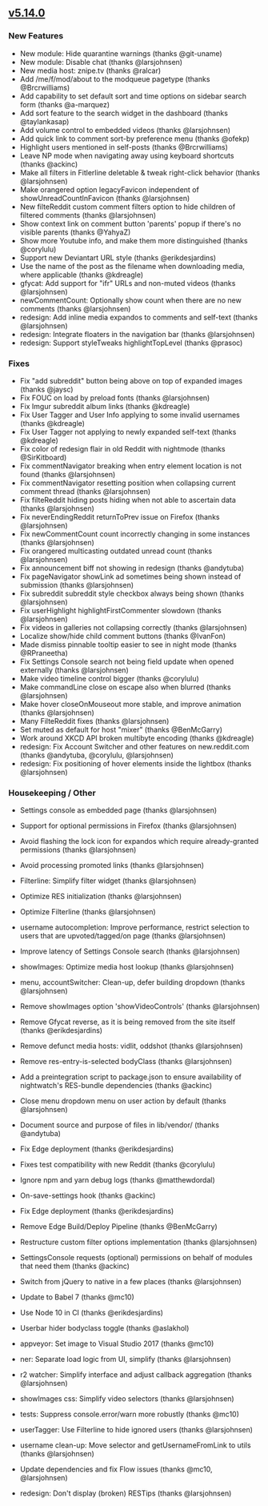 ## [v5.14.0](https://github.com/honestbleeps/Reddit-Enhancement-Suite/releases/v5.14.0)

### New Features

- New module: Hide quarantine warnings (thanks @git-uname)
- New module: Disable chat (thanks @larsjohnsen)
- New media host: znipe.tv (thanks @ralcar)
- Add /me/f/mod/about to the modqueue pagetype (thanks @Brcrwilliams)
- Add capability to set default sort and time options on sidebar search form (thanks @a-marquez)
- Add sort feature to the search widget in the dashboard (thanks @taylankasap)
- Add volume control to embedded videos (thanks @larsjohnsen)
- Add quick link to comment sort-by preference menu (thanks @ofekp)
- Highlight users mentioned in self-posts (thanks @Brcrwilliams)
- Leave NP mode when navigating away using keyboard shortcuts (thanks @ackinc)
- Make all filters in Fitlerline deletable & tweak right-click behavior (thanks @larsjohnsen)
- Make orangered option legacyFavicon independent of showUnreadCountInFavicon (thanks @larsjohnsen)
- New filteReddit custom comment filters option to hide children of filtered comments (thanks @larsjohnsen)
- Show context link on comment button 'parents' popup if there's no visible parents (thanks @YahyaZ)
- Show more Youtube info, and make them more distinguished (thanks @corylulu)
- Support new Deviantart URL style (thanks @erikdesjardins)
- Use the name of the post as the filename when downloading media, where applicable (thanks @kdreagle)
- gfycat: Add support for "ifr" URLs and non-muted videos (thanks @larsjohnsen)
- newCommentCount: Optionally show count when there are no new comments (thanks @larsjohnsen)
- redesign: Add inline media expandos to comments and self-text (thanks @larsjohnsen)
- redesign: Integrate floaters in the navigation bar (thanks @larsjohnsen)
- redesign: Support styleTweaks highlightTopLevel (thanks @prasoc)

### Fixes

- Fix "add subreddit" button being above on top of expanded images (thanks @jaysc)
- Fix FOUC on load by preload fonts (thanks @larsjohnsen)
- Fix Imgur subreddit album links (thanks @kdreagle)
- Fix User Tagger and User Info applying to some invalid usernames (thanks @kdreagle)
- Fix User Tagger not applying to newly expanded self-text (thanks @kdreagle)
- Fix color of redesign flair in old Reddit with nightmode (thanks @SirKitboard)
- Fix commentNavigator breaking when entry element location is not found (thanks @larsjohnsen)
- Fix commentNavigator resetting position when collapsing current comment thread (thanks @larsjohnsen)
- Fix filteReddit hiding posts hiding when not able to ascertain data (thanks @larsjohnsen)
- Fix neverEndingReddit returnToPrev issue on Firefox (thanks @larsjohnsen)
- Fix newCommentCount count incorrectly changing in some instances (thanks @larsjohnsen)
- Fix orangered multicasting outdated unread count (thanks @larsjohnsen)
- Fix announcement biff not showing in redesign (thanks @andytuba)
- Fix pageNavigator showLink ad sometimes being shown instead of submission (thanks @larsjohnsen)
- Fix subreddit subreddit style checkbox always being shown (thanks @larsjohnsen)
- Fix userHighlight highlightFirstCommenter slowdown (thanks @larsjohnsen)
- Fix videos in galleries not collapsing correctly (thanks @larsjohnsen)
- Localize show/hide child comment buttons (thanks @IvanFon)
- Made dismiss pinnable tooltip easier to see in night mode (thanks @RPraneetha)
- Fix Settings Console search not being field update when opened externally (thanks @larsjohnsen)
- Make video timeline control bigger (thanks @corylulu)
- Make commandLine close on escape also when blurred (thanks @larsjohnsen)
- Make hover closeOnMouseout more stable, and improve animation (thanks @larsjohnsen)
- Many FilteReddit fixes (thanks @larsjohnsen)
- Set muted as default for host "mixer" (thanks @BenMcGarry)
- Work around XKCD API broken multibyte encoding (thanks @kdreagle)
- redesign: Fix Account Switcher and other features on new.reddit.com (thanks @andytuba, @corylulu, @larsjohnsen)
- redesign: Fix positioning of hover elements inside the lightbox (thanks @larsjohnsen)

### Housekeeping / Other

- Settings console as embedded page (thanks @larsjohnsen)
- Support for optional permissions in Firefox (thanks @larsjohnsen) 
- Avoid flashing the lock icon for expandos which require already-granted permissions (thanks @larsjohnsen)
- Avoid processing promoted links (thanks @larsjohnsen)
- Filterline: Simplify filter widget (thanks @larsjohnsen)

- Optimize RES initialization (thanks @larsjohnsen)
- Optimize Filterline (thanks @larsjohnsen)
- username autocompletion: Improve performance, restrict selection to users that are upvoted/tagged/on page (thanks @larsjohnsen)
- Improve latency of Settings Console search (thanks @larsjohnsen)
- showImages: Optimize media host lookup (thanks @larsjohnsen)
- menu, accountSwitcher: Clean-up, defer building dropdown (thanks @larsjohnsen)

- Remove showImages option 'showVideoControls' (thanks @larsjohnsen)
- Remove Gfycat reverse, as it is being removed from the site itself (thanks @erikdesjardins)
- Remove defunct media hosts: vidlit, oddshot (thanks @larsjohnsen)
- Remove res-entry-is-selected bodyClass (thanks @larsjohnsen)

- Add a preintegration script to package.json to ensure availability of nightwatch's RES-bundle dependencies (thanks @ackinc)
- Close menu dropdown menu on user action by default (thanks @larsjohnsen)
- Document source and purpose of files in lib/vendor/ (thanks @andytuba)
- Fix Edge deployment (thanks @erikdesjardins)
- Fixes test compatibility with new Reddit (thanks @corylulu)
- Ignore npm and yarn debug logs (thanks @matthewdordal)
- On-save-settings hook (thanks @ackinc)
- Fix Edge deployment (thanks @erikdesjardins)
- Remove Edge Build/Deploy Pipeline (thanks @BenMcGarry)
- Restructure custom filter options implementation (thanks @larsjohnsen)
- SettingsConsole requests (optional) permissions on behalf of modules that need them (thanks @ackinc)
- Switch from jQuery to native in a few places (thanks @larsjohnsen)
- Update to Babel 7 (thanks @mc10)
- Use Node 10 in CI (thanks @erikdesjardins)
- Userbar hider bodyclass toggle (thanks @aslakhol)
- appveyor: Set image to Visual Studio 2017 (thanks @mc10)
- ner: Separate load logic from UI, simplify (thanks @larsjohnsen)
- r2 watcher: Simplify interface and adjust callback aggregation (thanks @larsjohnsen)
- showImages css: Simplify video selectors (thanks @larsjohnsen)
- tests: Suppress console.error/warn more robustly (thanks @mc10)
- userTagger: Use Filterline to hide ignored users (thanks @larsjohnsen)
- username clean-up: Move selector and getUsernameFromLink to utils (thanks @larsjohnsen)
- Update dependencies and fix Flow issues (thanks @mc10, @larsjohnsen)
- redesign: Don't display (broken) RESTips (thanks @larsjohnsen)

